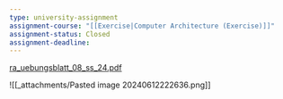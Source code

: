 ```yaml
---
type: university-assignment
assignment-course: "[[Exercise|Computer Architecture (Exercise)]]"
assignment-status: Closed
assignment-deadline: 
---
```

[ra_uebungsblatt_08_ss_24.pdf](file:///C:%5CUsers%5Ckirag%5COneDrive%5CJKU%5CSS24%5CRechnerarchitektur%5Cangaben%5Cra_uebungsblatt_08_ss_24.pdf)

![[_attachments/Pasted image 20240612222636.png]]

